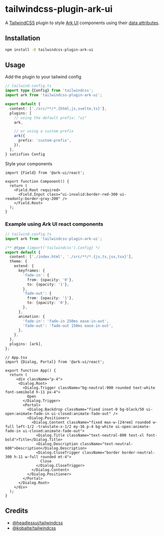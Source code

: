 # tailwindcss-plugin-ark-ui

A [TailwindCSS](https://tailwindcss.com/) plugin to style [Ark UI](https://ark-ui.com/) components using their [data attributes](https://developer.mozilla.org/en-US/docs/Learn_web_development/Howto/Solve_HTML_problems/Use_data_attributes).

## Installation

```bash
npm install -D tailwindcss-plugin-ark-ui
```

## Usage

Add the plugin to your tailwind config

```ts
// tailwind.config.ts
import type {Config} from 'tailwindcss';
import ark from 'tailwindcss-plugin-ark-ui';

export default {
  content: ['./src/**/*.{html,js,svelte,ts}'],
  plugins: [
    // using the default prefix: "ui"
    ark,

    // or using a custom prefix
    ark({
      prefix: 'custom-prefix',
    }),
  ],
} satisfies Config
```

Style your components

```tsx
import {Field} from '@ark-ui/react';

export function Component() {
  return (
    <Field.Root required>
      <Field.Input class="ui-invalid:border-red-300 ui-readonly:border-gray-200" />
    </Field.Root>
  );
}
```

### Example using Ark UI react components

```ts
// tailwind.config.ts
import ark from 'tailwindcss-plugin-ark-ui';

/** @type {import('tailwindcss').Config} */
export default {
  content: ['./index.html', './src/**/*.{js,ts,jsx,tsx}'],
  theme: {
    extend: {
      keyframes: {
        'fade-in': {
          from: {opacity: '0'},
          to: {opacity: '1'},
        },
        'fade-out': {
          from: {opacity: '1'},
          to: {opacity: '0'},
        },
      },
      animation: {
        'fade-in': 'fade-in 250ms ease-in-out',
        'fade-out': 'fade-out 150ms ease-in-out',
      },
    },
  },
  plugins: [ark],
};
```

```tsx
// App.tsx
import {Dialog, Portal} from '@ark-ui/react';

export function App() {
  return (
     <div className="p-4">
      <Dialog.Root>
        <Dialog.Trigger className="bg-neutral-900 rounded text-white font-semibold h-11 px-4">
          Open
        </Dialog.Trigger>
        <Portal>
          <Dialog.Backdrop className="fixed inset-0 bg-black/50 ui-open:animate-fade-in ui-closed:animate-fade-out" />
          <Dialog.Positioner>
            <Dialog.Content className="fixed max-w-[24rem] rounded w-full left-1/2 -translate-x-1/2 my-16 p-4 bg-white ui-open:animate-fade-in ui-closed:animate-fade-out">
              <Dialog.Title className="text-neutral-800 text-xl font-bold">Title</Dialog.Title>
              <Dialog.Description className="text-neutral-600">Description</Dialog.Description>
              <Dialog.CloseTrigger className="border border-neutral-300 h-11 w-full rounded mt-4">
                Close
              </Dialog.CloseTrigger>
            </Dialog.Content>
          </Dialog.Positioner>
        </Portal>
      </Dialog.Root>
    </div>
  );
}
```

## Credits

- [@headlessui/tailwindcss](https://github.com/tailwindlabs/headlessui/tree/main/packages/%40headlessui-tailwindcss)
- [@kobalte/tailwindcss](https://github.com/kobaltedev/kobalte/tree/main/packages/tailwindcss)